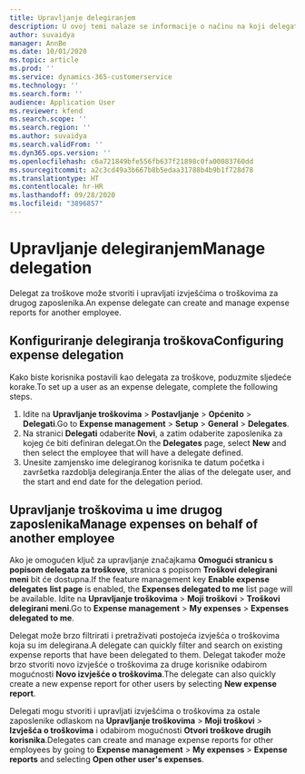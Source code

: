 ```yaml
---
title: Upravljanje delegiranjem
description: U ovoj temi nalaze se informacije o načinu na koji delegat za troškove može stvoriti i upravljati izvješćima o troškovima za drugog zaposlenika.
author: suvaidya
manager: AnnBe
ms.date: 10/01/2020
ms.topic: article
ms.prod: ''
ms.service: dynamics-365-customerservice
ms.technology: ''
ms.search.form: ''
audience: Application User
ms.reviewer: kfend
ms.search.scope: ''
ms.search.region: ''
ms.author: suvaidya
ms.search.validFrom: ''
ms.dyn365.ops.version: ''
ms.openlocfilehash: c6a721849bfe556fb637f21898c0fa00083760dd
ms.sourcegitcommit: a2c3cd49a3b667b8b5edaa31788b4b9b1f728d78
ms.translationtype: HT
ms.contentlocale: hr-HR
ms.lasthandoff: 09/28/2020
ms.locfileid: "3896857"
---
```

# <a name="manage-delegation"></a><span data-ttu-id="c1fac-103">Upravljanje delegiranjem</span><span class="sxs-lookup"><span data-stu-id="c1fac-103">Manage delegation</span></span>
<span data-ttu-id="c1fac-104">Delegat za troškove može stvoriti i upravljati izvješćima o troškovima za drugog zaposlenika.</span><span class="sxs-lookup"><span data-stu-id="c1fac-104">An expense delegate can create and manage expense reports for another employee.</span></span>

## <a name="configuring-expense-delegation"></a><span data-ttu-id="c1fac-105">Konfiguriranje delegiranja troškova</span><span class="sxs-lookup"><span data-stu-id="c1fac-105">Configuring expense delegation</span></span>

<span data-ttu-id="c1fac-106">Kako biste korisnika postavili kao delegata za troškove, poduzmite sljedeće korake.</span><span class="sxs-lookup"><span data-stu-id="c1fac-106">To set up a user as an expense delegate, complete the following steps.</span></span> 
1. <span data-ttu-id="c1fac-107">Idite na **Upravljanje troškovima** > **Postavljanje** > **Općenito** > **Delegati**.</span><span class="sxs-lookup"><span data-stu-id="c1fac-107">Go to **Expense management** > **Setup** > **General** > **Delegates**.</span></span> 
2. <span data-ttu-id="c1fac-108">Na stranici **Delegati** odaberite **Novi**, a zatim odaberite zaposlenika za kojeg će biti definiran delegat.</span><span class="sxs-lookup"><span data-stu-id="c1fac-108">On the **Delegates** page, select **New** and then select the employee that will have a delegate defined.</span></span> 
3. <span data-ttu-id="c1fac-109">Unesite zamjensko ime delegiranog korisnika te datum početka i završetka razdoblja delegiranja.</span><span class="sxs-lookup"><span data-stu-id="c1fac-109">Enter the alias of the delegate user, and the start and end date for the delegation period.</span></span>

## <a name="manage-expenses-on-behalf-of-another-employee"></a><span data-ttu-id="c1fac-110">Upravljanje troškovima u ime drugog zaposlenika</span><span class="sxs-lookup"><span data-stu-id="c1fac-110">Manage expenses on behalf of another employee</span></span>

<span data-ttu-id="c1fac-111">Ako je omogućen ključ za upravljanje značajkama **Omogući stranicu s popisom delegata za troškove**, stranica s popisom **Troškovi delegirani meni** bit će dostupna.</span><span class="sxs-lookup"><span data-stu-id="c1fac-111">If the feature management key **Enable expense delegates list page** is enabled, the **Expenses delegated to me** list page will be available.</span></span> <span data-ttu-id="c1fac-112">Idite na **Upravljanje troškovima** > **Moji troškovi** > **Troškovi delegirani meni**.</span><span class="sxs-lookup"><span data-stu-id="c1fac-112">Go to **Expense management** > **My expenses** > **Expenses delegated to me**.</span></span>

<span data-ttu-id="c1fac-113">Delegat može brzo filtrirati i pretraživati postojeća izvješća o troškovima koja su im delegirana.</span><span class="sxs-lookup"><span data-stu-id="c1fac-113">A delegate can quickly filter and search on existing expense reports that have been delegated to them.</span></span> <span data-ttu-id="c1fac-114">Delegat također može brzo stvoriti novo izvješće o troškovima za druge korisnike odabirom mogućnosti **Novo izvješće o troškovima**.</span><span class="sxs-lookup"><span data-stu-id="c1fac-114">The delegate can also quickly create a new expense report for other users by selecting **New expense report**.</span></span>

<span data-ttu-id="c1fac-115">Delegati mogu stvoriti i upravljati izvješćima o troškovima za ostale zaposlenike odlaskom na **Upravljanje troškovima** > **Moji troškovi** > **Izvješća o troškovima** i odabirom mogućnosti **Otvori troškove drugih korisnika**.</span><span class="sxs-lookup"><span data-stu-id="c1fac-115">Delegates can create and manage expense reports for other employees by going to **Expense management** > **My expenses** > **Expense reports** and selecting **Open other user's expenses**.</span></span>
